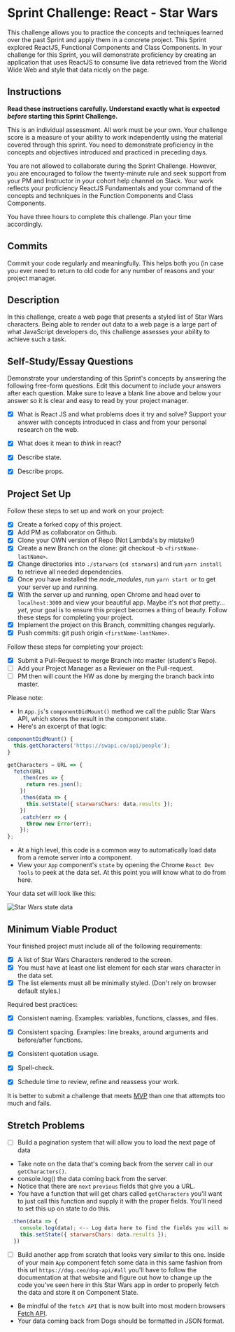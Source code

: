 # Sprint Challenge: React - Star Wars

This challenge allows you to practice the concepts and techniques learned over the past Sprint and apply them in a concrete project. This Sprint explored ReactJS, Functional Components and Class Components. In your challenge for this Sprint, you will demonstrate proficiency by creating an application that uses ReactJS to consume live data retrieved from the World Wide Web and style that data nicely on the page.

## Instructions

**Read these instructions carefully. Understand exactly what is expected _before_ starting this Sprint Challenge.**

This is an individual assessment. All work must be your own. Your challenge score is a measure of your ability to work independently using the material covered through this sprint. You need to demonstrate proficiency in the concepts and objectives introduced and practiced in preceding days.

You are not allowed to collaborate during the Sprint Challenge. However, you are encouraged to follow the twenty-minute rule and seek support from your PM and Instructor in your cohort help channel on Slack. Your work reflects your proficiency ReactJS Fundamentals and your command of the concepts and techniques in the Function Components and Class Components.

You have three hours to complete this challenge. Plan your time accordingly.

## Commits

Commit your code regularly and meaningfully. This helps both you (in case you ever need to return to old code for any number of reasons and your project manager.

## Description

In this challenge, create a web page that presents a styled list of Star Wars characters. Being able to render out data to a web page is a large part of what JavaScript developers do, this challenge assesses your ability to achieve such a task.

## Self-Study/Essay Questions

Demonstrate your understanding of this Sprint's concepts by answering the following free-form questions. Edit this document to include your answers after each question. Make sure to leave a blank line above and below your answer so it is clear and easy to read by your project manager.

- [x] What is React JS and what problems does it try and solve? Support your answer with concepts introduced in class and from your personal research on the web.

- [x] What does it mean to _think_ in react?

- [x] Describe state.

- [x] Describe props.

## Project Set Up

Follow these steps to set up and work on your project:

- [x] Create a forked copy of this project.
- [x] Add PM as collaborator on Github.
- [x] Clone your OWN version of Repo (Not Lambda's by mistake!)
- [x] Create a new Branch on the clone: git checkout -b `<firstName-lastName>`.
- [x] Change directories into `./starwars` (`cd starwars`) and run `yarn install` to retrieve all needed dependencies.
- [x] Once you have installed the _node_modules_, run `yarn start or` to get your server up and running.
- [x] With the server up and running, open Chrome and head over to `localhost:3000` and view your beautiful app. Maybe it's not _that_ pretty... _yet_, your goal is to ensure this project becomes a thing of beauty.
Follow these steps for completing your project.
- [x] Implement the project on this Branch, committing changes regularly.
- [x] Push commits: git push origin `<firstName-lastName>`.

Follow these steps for completing your project:

- [x] Submit a Pull-Request to merge <firstName-lastName> Branch into master (student's  Repo).
- [ ] Add your Project Manager as a Reviewer on the Pull-request.
- [ ] PM then will count the HW as done by  merging the branch back into master.

Please note:

- In `App.js`'s `componentDidMount()` method we call the public Star Wars API, which stores the result in the component state.
- Here's an excerpt of that logic:

```js
componentDidMount() {
  this.getCharacters('https://swapi.co/api/people');
}

getCharacters = URL => {
  fetch(URL)
    .then(res => {
      return res.json();
    })
    .then(data => {
      this.setState({ starwarsChars: data.results });
    })
    .catch(err => {
      throw new Error(err);
    });
};
```

- At a high level, this code is a common way to automatically load data from a remote server into a component.
- View your `App` component's `state` by opening the Chrome `React Dev Tools` to peek at the data set. At this point you will know what to do from here.

Your data set will look like this:

![Star Wars state data](starwars_data.png)


## Minimum Viable Product

Your finished project must include all of the following requirements:

- [x] A list of Star Wars Characters rendered to the screen.
- [x] You must have at least one list element for each star wars character in the data set.
- [x] The list elements must all be minimally styled. (Don't rely on browser default styles.)

Required best practices:

- [x] Consistent naming. Examples: variables, functions, classes, and files.
- [x] Consistent spacing. Examples: line breaks, around arguments and before/after functions.
- [x] Consistent quotation usage.
- [x] Spell-check.
- [x] Schedule time to review, refine and reassess your work.


It is better to submit a challenge that meets [MVP](https://en.wikipedia.org/wiki/Minimum_viable_product) than one that attempts too much and fails.

## Stretch Problems

- [ ] Build a pagination system that will allow you to load the next page of data

- Take note on the data that's coming back from the server call in our `getCharacters()`.
- console.log() the data coming back from the server.
- Notice that there are `next` `previous` fields that give you a URL.
- You have a function that will get chars called `getCharacters` you'll want to just call this function and supply it with the proper fields. You'll need to set this up on state to do this.

```js
 .then(data => {
    console.log(data); <-- Log data here to find the fields you will need.
    this.setState({ starwarsChars: data.results });
  })
```

- [ ] Build another app from scratch that looks very similar to this one. Inside of your main `App` component fetch some data in this same fashion from this url `https://dog.ceo/dog-api/#all` you'll have to follow the documentation at that website and figure out how to change up the code you've seen here in this Star Wars app in order to properly fetch the data and store it on Component State.

- Be mindful of the `fetch API` that is now built into most modern browsers [Fetch API](https://developer.mozilla.org/en-US/docs/Web/API/Fetch_API/Using_Fetch).
- Your data coming back from Dogs should be formatted in JSON format.
